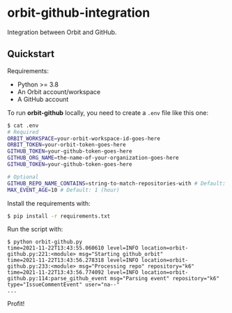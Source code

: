 # orbit-github-integration
Integration between Orbit and GitHub.

## Quickstart

Requirements:
- Python >= 3.8
- An Orbit account/workspace
- A GitHub account

To run **orbit-github** locally, you need to create a `.env` file like this one:

```sh
$ cat .env
# Required
ORBIT_WORKSPACE=your-orbit-workspace-id-goes-here
ORBIT_TOKEN=your-orbit-token-goes-here
GITHUB_TOKEN=your-github-token-goes-here
GITHUB_ORG_NAME=the-name-of-your-organization-goes-here
GITHUB_TOKEN=your-github-token-goes-here

# Optional
GITHUB_REPO_NAME_CONTAINS=string-to-match-repositories-with # Default: ""
MAX_EVENT_AGE=10 # Default: 1 (hour)
```

Install the requirements with:
```sh
$ pip install -r requirements.txt
```

Run the script with:
```
$ python orbit-github.py
time=2021-11-22T13:43:55.060610 level=INFO location=orbit-github.py:221:<module> msg="Starting github_orbit" 
time=2021-11-22T13:43:56.278318 level=INFO location=orbit-github.py:233:<module> msg="Processing repo" repository="k6"
time=2021-11-22T13:43:56.774092 level=INFO location=orbit-github.py:114:parse_github_event msg="Parsing event" repository="k6" type="IssueCommentEvent" user="na--"
...
```
Profit!

